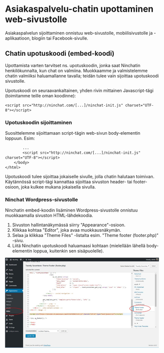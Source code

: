 # Asiakaspalvelu-chatin upottaminen web-sivustolle

Asiakaspalvelun sijoittaminen onnistuu web-sivustolle, mobiilisivustolle ja -aplikaatioon, blogiin tai Facebook-sivulle.

## Chatin upotuskoodi (embed-koodi)

Upottamista varten tarvitset ns. upotuskoodin, jonka saat Ninchatin henkilökunnalta, kun chat on valmiina. Muokkaamme ja valmistelemme chatin valmiiksi haluamallanne tavalla; teidän tulee vain sijoittaa upotuskoodi sivustolle.

Upotuskoodi on seuraavankaltainen, yhden rivin mittainen Javascript-tägi (toimitamme teille oman koodinne):

```markup
<script src="http://ninchat.com/[...]/ninchat-init.js" charset="UTF-8"></script>
```

### Upotuskoodin sijoittaminen

Suosittelemme sijoittamaan script-tägin web-sivun body-elementin loppuun. Esim:

```markup
        ...
        <script src="http://ninchat.com/[...]/ninchat-init.js" charset="UTF-8"></script>
    </body>
</html>
```

Upotuskoodi tulee sijoittaa jokaiselle sivulle, jolla chatin halutaan toimivan. Käytännössä script-tägi kannattaa sijoittaa sivuston header- tai footer-osioon, joka kulkee mukana jokaisella sivulla.

### Ninchat Wordpress-sivustolle

Ninchatin embed-koodin lisäminen Wordpress-sivustolle onnistuu muokkaamalla sivuston HTML-lähdekoodia.

1. Sivuston hallintanäkymässä siirry "Appearance"-osioon.
2. Klikkaa kohtaa "Editor", joka avaa muokkausnäkymän.
3. Selaa ja klikkaa "Theme Files" -listalta esim. "Theme footer (footer.php)" -sivu.
4. Liitä Ninchatin upotuskoodi haluamaasi kohtaan (mielellään lähellä body-elementin loppua, kuitenkin sen sisäpuolelle).

![Ninchatin lisääminen Wordpress-sivustolle](../.gitbook/assets/wordpress-ninchat-ohje.png.jpg)
